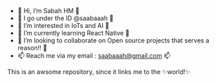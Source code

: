- 👋 Hi, I’m Sabah HM 👋
- 👀 I go under the ID @saabaaah 👀
- 🤔 I’m interested in IoTs and AI 🤔
- 🌱 I’m currently learning React Native 🌱
- 💞️ I’m looking to collaborate on Open source projects that serves a reason!! 💞️
- 📫 Reach me via my email : saabaaah@gmail.com 📫

This is an awsome repository, since it links me to the ✨world!✨
